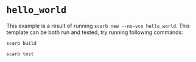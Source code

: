 # `hello_world`

This example is a result of running `scarb new --no-vcs hello_world`.
This template can be both run and tested, try running following commands:

```shell
scarb build
```

```shell
scarb test
```
